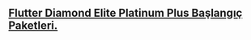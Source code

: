 ## [Flutter Diamond Elite Platinum Plus Başlangıç Paketleri.](https://medium.com/@alpcanm/flutter-diamond-elite-platinum-plus-ba%C5%9Flang%C4%B1%C3%A7-paketleri-6138f76ba1ee)



